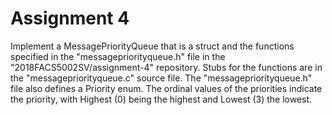 # Assignment 4

Implement a MessagePriorityQueue that is a struct and the functions specified in the "messagepriorityqueue.h" file in the "2018FACS5002SV/assignment-4" repository. Stubs for the functions are in the "messagepriorityqueue.c" source file. The "messagepriorityqueue.h" file also defines a Priority enum. The ordinal values of the priorities indicate the priority, with Highest (0) being the highest and Lowest (3) the lowest.
